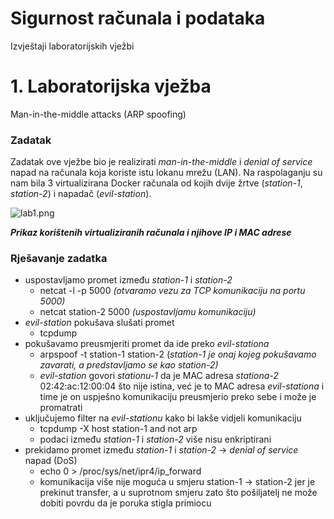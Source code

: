 # Sigurnost računala i podataka

Izvještaji laboratorijskih vježbi

# 1. Laboratorijska vježba

Man-in-the-middle attacks (ARP spoofing)

### Zadatak

Zadatak ove vježbe bio je realizirati *man-in-the-middle* i *denial of service* napad na računala koja koriste istu lokanu mrežu (LAN). Na raspolaganju su nam bila 3 virtualizirana Docker računala od kojih dvije žrtve (*station-1*, *station-2*) i napadač (*evil-station*).

![lab1.png](Sigurnost%20rac%CC%8Cunala%20i%20podataka%20e1ddce640a3d4f4baa0096824bb358e4/lab1.png)

***Prikaz korištenih virtualiziranih računala i njihove IP i MAC adrese***

### Rješavanje zadatka

- uspostavljamo promet između *station-1* i *station-2*
    - netcat -l -p 5000   *(otvaramo vezu za TCP komunikaciju na portu 5000)*
    - netcat station-2 5000    *(uspostavljamu komunikaciju)*
- *evil-station* pokušava slušati promet
    - tcpdump
- pokušavamo preusmjeriti promet da ide preko *evil-stationa*
    - arpspoof -t station-1 station-2    (*station-1 je onaj kojeg pokušavamo zavarati, a predstavljamo se kao station-2)*
    - *evil-station* govori *stationu-1* da je MAC adresa *stationa-2* 02:42:ac:12:00:04 što nije istina, već je to MAC adresa *evil-stationa* i time je on uspješno komunikaciju preusmjerio preko sebe i može je promatrati
- uključujemo filter na *evil-stationu* kako bi lakše vidjeli komunikaciju
    - tcpdump -X host station-1 and not arp
    - podaci između *station-1* i *station-2* više nisu enkriptirani
- prekidamo promet između *station-1* i *station-2*  → *denial of service* napad (DoS)
    - echo 0 > /proc/sys/net/ipr4/ip_forward
    - komunikacija više nije moguća u smjeru station-1 → station-2 jer je prekinut transfer, a u suprotnom smjeru zato što pošiljatelj ne može dobiti povrdu da je poruka stigla primiocu